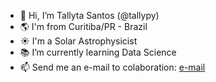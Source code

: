 - 👋 Hi, I’m Tallyta Santos (@tallypy)
- :earth_americas: I'm from Curitiba/PR - Brazil
- :sunny: I'm a Solar Astrophysicist
- :books: I’m currently learning Data Science
- 📫 Send me an e-mail to colaboration: [e-mail](tallyta.asantos@outlook.com)

<!---
tallypy/tallypy is a ✨ special ✨ repository because its `README.md` (this file) appears on your GitHub profile.
You can click the Preview link to take a look at your changes.
--->
